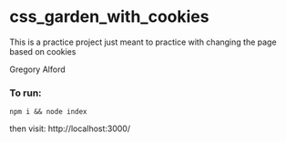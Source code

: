 # css_garden_with_cookies
This is a practice project just meant to practice with changing the page based on cookies

Gregory Alford

### To run:
```
npm i && node index
```
then visit:
http://localhost:3000/
